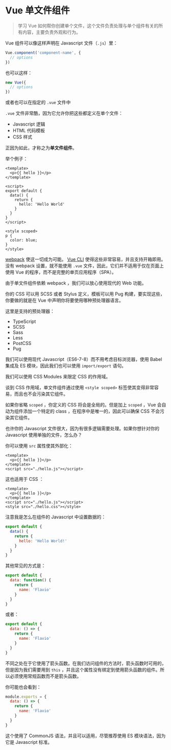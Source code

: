 # Vue 单文件组件

> 学习 Vue 如何帮你创建单个文件，这个文件负责处理与单个组件有关的所有内容，主要负责外观和行为。

Vue 组件可以像这样声明在 Javascript 文件（`.js`）里：

```javascript
Vue.component('component-name', {
  // options
})
```

也可以这样：

```javascript
new Vue({
  // options
})
```

或者也可以在指定的 `.vue` 文件中

`.vue` 文件非常酷，因为它允许你把这些都定义在单个文件：

- Javascript 逻辑
- HTML 代码模板
- CSS 样式

正因为如此，才称之为**单文件组件**。

举个例子：

```vue
<template>
  <p>{{ hello }}</p>
</template>

<script>
export default {
  data() {
    return {
      hello: 'Hello World'
    }
  }
}
</script>

<style scoped>
p {
  color: blue;
}
</style>
```

[webpack](https://flaviocopes.com/webpack/) 使这一切成为可能。 [Vue CLI](https://flaviocopes.com/vue-cli/) 使得这些非常容易，并且支持开箱即用。没有 webpack 设置，就不能使用 `.vue` 文件，因此，它们并不适用于仅在页面上使用 Vue 的程序，而不是完整的单页应用程序（SPA）。

由于单文件组件依赖 webpack ，我们可以放心使用现代的 Web 功能。

你的 CSS 可以用 SCSS 或者 Stylus 定义，模板可以用 Pug 构建，要实现这些，你要做的就是在 Vue 中声明你将要使用哪种预处理器语言。

这里是支持的预处理器：

- TypeScript
- SCSS
- Sass
- Less
- PostCSS
- Pug

我们可以使用现代 Javascript（ES6-7-8）而不用考虑目标浏览器，使用 Babel 集成及 ES 模块，因此我们也可以使用 `import/export` 语句。

我们可以使用 CSS Modules 来限定 CSS 的作用域。

谈到 CSS 作用域，单文件组件通过使用 `<style scoped>` 标签使其变得非常容易，而且也不会污染其它组件。

如果你省略 `scoped` ，你定义的 CSS 将会是全局的。但是加上 `scoped` ，Vue 会自动为组件添加一个特定的 class ，在程序中是唯一的，因此可以确保 CSS 不会污染其它组件。

也许你的 Javascript 文件很大，因为有很多逻辑需要处理。如果你想针对你的 Javascript 使用单独的文件，怎么办？

你可以使用 `src` 属性使其外部化：

```vue
<template>
  <p>{{ hello }}</p>
</template>
<script src="./hello.js"></script>
```

这也适用于 CSS ：

```vue
<template>
  <p>{{ hello }}</p>
</template>
<script src="./hello.js"></script>
<style src="./hello.css"></style>
```

注意我是怎么在组件的 Javascript 中设置数据的：

```javascript
export default {
  data() {
    return {
      hello: 'Hello World!'
    }
  }
}
```

其他常见的方式是：

```javascript
export default {
  data: function() {
    return {
      name: 'Flavio'
    }
  }
}
```

或者：

```javascript
export default {
  data: () => {
    return {
      name: 'Flavio'
    }
  }
}
```

不同之处在于它使用了箭头函数。在我们访问组件的方法时，箭头函数时可用的，但是因为我们需要用到 `this` ，并且这个属性没有绑定到使用箭头函数的组件。所以必须使用常规函数而不是箭头函数。

你可能也会看到：

```javascript
module.exports = {
  data: () => {
    return {
      name: 'Flavio'
    }
  }
}
```

这个使用了 CommonJS 语法，并且可以适用，尽管推荐使用 ES 模块语法，因为它是 Javascript 标准。
